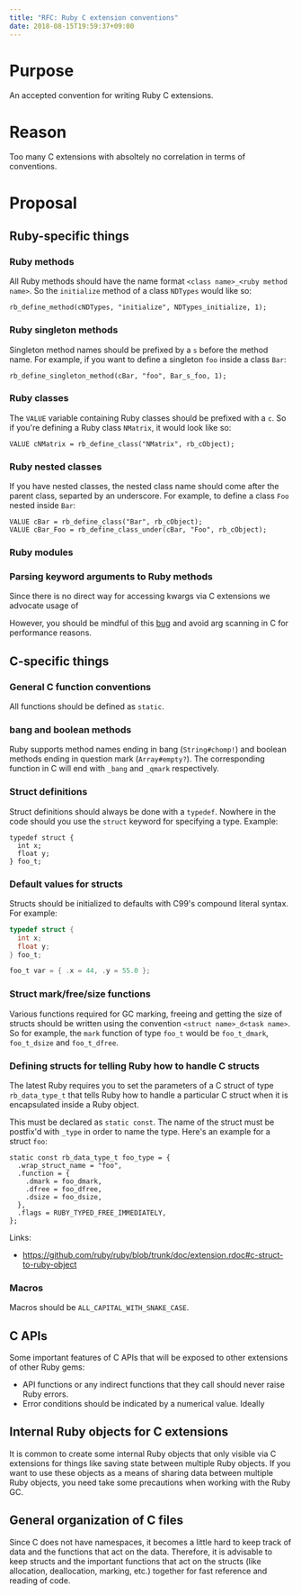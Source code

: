 ```yaml
---
title: "RFC: Ruby C extension conventions"
date: 2018-08-15T19:59:37+09:00
---
```


# Purpose

An accepted convention for writing Ruby C extensions.

# Reason

Too many C extensions with absoltely no correlation in terms of conventions.

# Proposal

## Ruby-specific things

### Ruby methods

All Ruby methods should have the name format `<class name>_<ruby method name>`. So the
`initialize` method of a class `NDTypes` would like so:
```
rb_define_method(cNDTypes, "initialize", NDTypes_initialize, 1);
```

### Ruby singleton methods

Singleton method names should be prefixed by a `s` before the method name. For example,
if you want to define a singleton `foo` inside a class `Bar`:
```
rb_define_singleton_method(cBar, "foo", Bar_s_foo, 1);
```

### Ruby classes

The `VALUE` variable containing Ruby classes should be prefixed with a `c`. So if
you're defining a Ruby class `NMatrix`, it would look like so:
```
VALUE cNMatrix = rb_define_class("NMatrix", rb_cObject);
```

### Ruby nested classes

If you have nested classes, the nested class name should come after the parent class,
separted by an underscore. For example, to define a class `Foo` nested inside `Bar`:
```
VALUE cBar = rb_define_class("Bar", rb_cObject);
VALUE cBar_Foo = rb_define_class_under(cBar, "Foo", rb_cObject);
```

### Ruby modules

### Parsing keyword arguments to Ruby methods

Since there is no direct way for accessing kwargs via C extensions we advocate usage
of

However, you should be mindful of this [bug](https://bugs.ruby-lang.org/issues/11339) and avoid arg
scanning in C for performance reasons.

## C-specific things

### General C function conventions

All functions should be defined as `static`.

### bang and boolean methods

Ruby supports method names ending in bang (`String#chomp!`) and boolean methods
ending in question mark (`Array#empty?`). The corresponding function in C will
end with `_bang` and `_qmark` respectively.

### Struct definitions

Struct definitions should always be done with a `typedef`. Nowhere in the code should you
use the `struct` keyword for specifying a type. Example:
```
typedef struct {
  int x;
  float y;
} foo_t;
```

### Default values for structs

Structs should be initialized to defaults with C99's compound literal syntax. For example:
``` c
typedef struct {
  int x;
  float y;
} foo_t;

foo_t var = { .x = 44, .y = 55.0 };
```

### Struct mark/free/size functions

Various functions required for GC marking, freeing and getting the size of structs should be
written using the convention `<struct name>_d<task name>`. So for example, the `mark` function
of type `foo_t` would be `foo_t_dmark`, `foo_t_dsize` and `foo_t_dfree`.

### Defining structs for telling Ruby how to handle C structs

The latest Ruby requires you to set the parameters of a C struct of type `rb_data_type_t` that
tells Ruby how to handle a particular C struct when it is encapsulated inside a Ruby object.

This must be declared as `static const`. The name of the struct must be postfix'd with `_type`
in order to name the type. Here's an example for a struct `foo`:
```
static const rb_data_type_t foo_type = {
  .wrap_struct_name = "foo",
  .function = {
    .dmark = foo_dmark,
    .dfree = foo_dfree,
    .dsize = foo_dsize,
  },
  .flags = RUBY_TYPED_FREE_IMMEDIATELY,
};
```

Links:

* https://github.com/ruby/ruby/blob/trunk/doc/extension.rdoc#c-struct-to-ruby-object

### Macros

Macros should be `ALL_CAPITAL_WITH_SNAKE_CASE`.

## C APIs

Some important features of C APIs that will be exposed to other extensions of other
Ruby gems:

* API functions or any indirect functions that they call should never raise Ruby errors.
* Error conditions should be indicated by a numerical value. Ideally

## Internal Ruby objects for C extensions

It is common to create some internal Ruby objects that only visible via C extensions
for things like saving state between multiple Ruby objects. If you want to use these
objects as a means of sharing data between multiple Ruby objects, you need take some 
precautions when working with the Ruby GC.

## General organization of C files

Since C does not have namespaces, it becomes a little hard to keep track of data and the
functions that act on the data. Therefore, it is advisable to keep structs and the important
functions that act on the structs (like allocation, deallocation, marking, etc.) together
for fast reference and reading of code.
